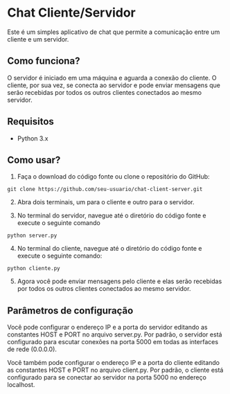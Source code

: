 # Chat Cliente/Servidor

Este é um simples aplicativo de chat que permite a comunicação entre um cliente e um servidor.

## Como funciona?

O servidor é iniciado em uma máquina e aguarda a conexão do cliente. O cliente, por sua vez, se conecta ao servidor e pode enviar mensagens que serão recebidas por todos os outros clientes conectados ao mesmo servidor.

## Requisitos

- Python 3.x

## Como usar?

1. Faça o download do código fonte ou clone o repositório do GitHub:

`git clone https://github.com/seu-usuario/chat-client-server.git`

2. Abra dois terminais, um para o cliente e outro para o servidor.

3. No terminal do servidor, navegue até o diretório do código fonte e execute o seguinte comando

`python server.py`

4. No terminal do cliente, navegue até o diretório do código fonte e execute o seguinte comando:

`python cliente.py`

5. Agora você pode enviar mensagens pelo cliente e elas serão recebidas por todos os outros clientes conectados ao mesmo servidor.

## Parâmetros de configuração

Você pode configurar o endereço IP e a porta do servidor editando as constantes HOST e PORT no arquivo server.py. Por padrão, o servidor está configurado para escutar conexões na porta 5000 em todas as interfaces de rede (0.0.0.0).

Você também pode configurar o endereço IP e a porta do cliente editando as constantes HOST e PORT no arquivo client.py. Por padrão, o cliente está configurado para se conectar ao servidor na porta 5000 no endereço localhost.
